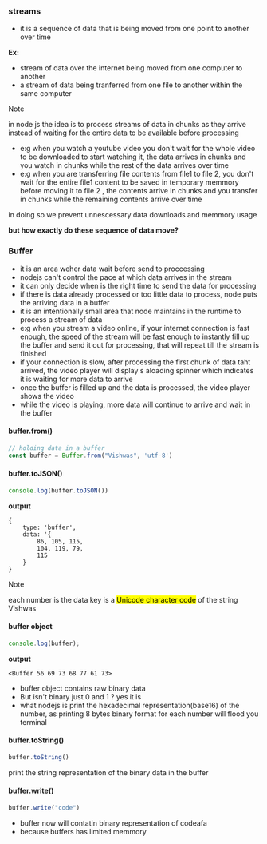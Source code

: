 ### streams
- it is a sequence of data that is being moved from one point to another over time

**Ex:**
- stream of data over the internet being moved from one computer to another
- a stream of data being tranferred from one file to another within the same computer

> [!NOTE]
> in node js the idea is to process streams of data in chunks as they arrive instead of waiting for the entire data to be available before processing
- e:g when you watch a youtube video you don't wait for the whole video to be downloaded to start watching it, the data arrives in chunks and you watch in chunks while the rest of the data arrives over time
- e:g when you are transferring file contents from file1 to file 2, you don't wait for the entire file1 content to be saved in temporary memmory before moving it to file 2 , the contents arrive in chunks and you transfer in chunks while the remaining contents arrive over time

in doing so we prevent unnescessary data downloads and memmory usage

**but how exactly do these sequence of data move?**

### Buffer
- it is an area weher data wait before send to proccessing
- nodejs can't control the pace at which data arrives in the stream
- it can only decide when is the right time to send the data for processing
- if there is data already processed or too little data to process, node puts the arriving data in a buffer
- it is an intentionally small area that node maintains in the runtime to process a stream of data
- e:g when you stream a video online, if your internet connection is fast enough, the speed of the stream will be fast enough to instantly fill up the buffer and send it out for processing, that will repeat till the stream is finished
- if your connection is slow, after processing the first chunk of data taht arrived, the video player will display s aloading spinner which indicates it is waiting for more data to arrive
- once the buffer is filled up and the data is processed, the video player shows the video
- while the video is playing, more data will continue to arrive and wait in the buffer

#### buffer.from()
```js
// holding data in a buffer
const buffer = Buffer.from("Vishwas", 'utf-8')
```

#### buffer.toJSON()
```js
console.log(buffer.toJSON())
```
**output**
```
{ 
    type: 'buffer',
    data: '{
        86, 105, 115,
        104, 119, 79,
        115
    }
}
```
> [!NOTE]
> each number is the data key is a <mark>Unicode character code</mark> of the string Vishwas

#### buffer object
```js
console.log(buffer);
```
**output**
```
<Buffer 56 69 73 68 77 61 73>
```
- buffer object contains raw binary data
- But isn't binary just 0 and 1 ? yes it is
- what nodejs is print the hexadecimal representation(base16) of the number, as printing 8 bytes binary format for each number will flood you terminal

#### buffer.toString()
```js
buffer.toString()
```
print the string representation of the binary data in the buffer

#### buffer.write()
```js
buffer.write("code")
```
- buffer now will contatin binary representation of codeafa
- because buffers has limited memmory